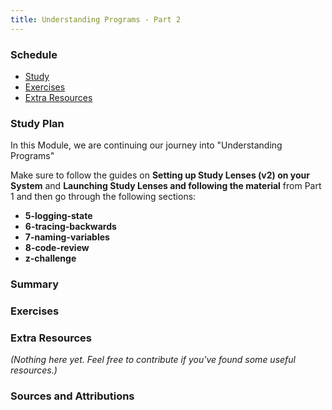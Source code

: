 ```yaml
---
title: Understanding Programs - Part 2
---
```


### Schedule

  - [Study](#study-plan-1)
  - [Exercises](#exercises-1)
  - [Extra Resources](#extra-resources-1)

### Study Plan

  In this Module, we are continuing our journey into "Understanding Programs"

  Make sure to follow the guides on **Setting up Study Lenses (v2) on your System** and **Launching Study Lenses and following the material** from Part 1 and then go through the following sections:

  - **5-logging-state**
  - **6-tracing-backwards**
  - **7-naming-variables**
  - **8-code-review**
  - **z-challenge**

### Summary

### Exercises

  <!-- SGEN:META:PROGRESS:task=Explore the '5-logging-state' section of 'Understanding Programs' -->

  <!-- SGEN:META:PROGRESS:task=Explore the '6-tracing-backwards' section of 'Understanding Programs' -->

  <!-- SGEN:META:PROGRESS:task=Explore the '7-naming-variables' section of 'Understanding Programs' -->

  <!-- SGEN:META:PROGRESS:task=Explore the '8-code-review' section of 'Understanding Programs' -->

  <!-- SGEN:META:PROGRESS:task=Explore the 'z-challenge' section of 'Understanding Programs' -->

### Extra Resources

  _(Nothing here yet. Feel free to contribute if you've found some useful resources.)_

### Sources and Attributions